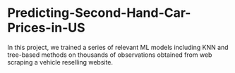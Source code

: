 # Predicting-Second-Hand-Car-Prices-in-US
In this project, we trained a series of relevant ML models including KNN and tree-based methods on thousands of observations obtained from web scraping a vehicle reselling website. 

